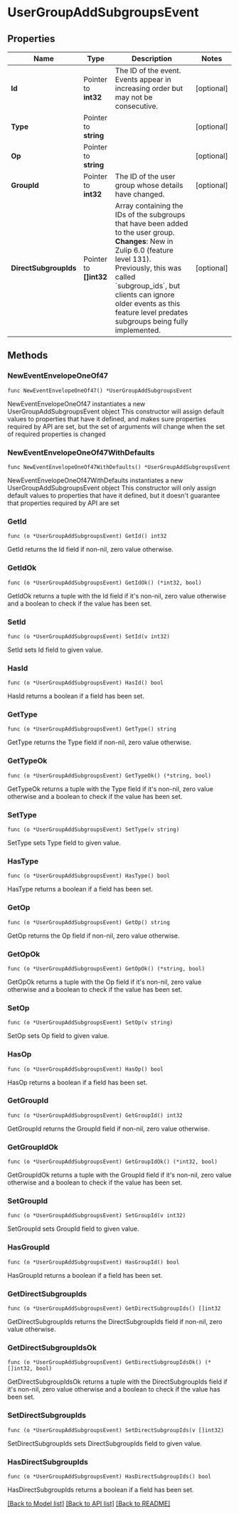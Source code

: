 # UserGroupAddSubgroupsEvent

## Properties

Name | Type | Description | Notes
------------ | ------------- | ------------- | -------------
**Id** | Pointer to **int32** | The ID of the event. Events appear in increasing order but may not be consecutive.  | [optional] 
**Type** | Pointer to **string** |  | [optional] 
**Op** | Pointer to **string** |  | [optional] 
**GroupId** | Pointer to **int32** | The ID of the user group whose details have changed.  | [optional] 
**DirectSubgroupIds** | Pointer to **[]int32** | Array containing the IDs of the subgroups that have been added to the user group.  **Changes**: New in Zulip 6.0 (feature level 131). Previously, this was called &#x60;subgroup_ids&#x60;, but clients can ignore older events as this feature level predates subgroups being fully implemented.  | [optional] 

## Methods

### NewEventEnvelopeOneOf47

`func NewEventEnvelopeOneOf47() *UserGroupAddSubgroupsEvent`

NewEventEnvelopeOneOf47 instantiates a new UserGroupAddSubgroupsEvent object
This constructor will assign default values to properties that have it defined,
and makes sure properties required by API are set, but the set of arguments
will change when the set of required properties is changed

### NewEventEnvelopeOneOf47WithDefaults

`func NewEventEnvelopeOneOf47WithDefaults() *UserGroupAddSubgroupsEvent`

NewEventEnvelopeOneOf47WithDefaults instantiates a new UserGroupAddSubgroupsEvent object
This constructor will only assign default values to properties that have it defined,
but it doesn't guarantee that properties required by API are set

### GetId

`func (o *UserGroupAddSubgroupsEvent) GetId() int32`

GetId returns the Id field if non-nil, zero value otherwise.

### GetIdOk

`func (o *UserGroupAddSubgroupsEvent) GetIdOk() (*int32, bool)`

GetIdOk returns a tuple with the Id field if it's non-nil, zero value otherwise
and a boolean to check if the value has been set.

### SetId

`func (o *UserGroupAddSubgroupsEvent) SetId(v int32)`

SetId sets Id field to given value.

### HasId

`func (o *UserGroupAddSubgroupsEvent) HasId() bool`

HasId returns a boolean if a field has been set.

### GetType

`func (o *UserGroupAddSubgroupsEvent) GetType() string`

GetType returns the Type field if non-nil, zero value otherwise.

### GetTypeOk

`func (o *UserGroupAddSubgroupsEvent) GetTypeOk() (*string, bool)`

GetTypeOk returns a tuple with the Type field if it's non-nil, zero value otherwise
and a boolean to check if the value has been set.

### SetType

`func (o *UserGroupAddSubgroupsEvent) SetType(v string)`

SetType sets Type field to given value.

### HasType

`func (o *UserGroupAddSubgroupsEvent) HasType() bool`

HasType returns a boolean if a field has been set.

### GetOp

`func (o *UserGroupAddSubgroupsEvent) GetOp() string`

GetOp returns the Op field if non-nil, zero value otherwise.

### GetOpOk

`func (o *UserGroupAddSubgroupsEvent) GetOpOk() (*string, bool)`

GetOpOk returns a tuple with the Op field if it's non-nil, zero value otherwise
and a boolean to check if the value has been set.

### SetOp

`func (o *UserGroupAddSubgroupsEvent) SetOp(v string)`

SetOp sets Op field to given value.

### HasOp

`func (o *UserGroupAddSubgroupsEvent) HasOp() bool`

HasOp returns a boolean if a field has been set.

### GetGroupId

`func (o *UserGroupAddSubgroupsEvent) GetGroupId() int32`

GetGroupId returns the GroupId field if non-nil, zero value otherwise.

### GetGroupIdOk

`func (o *UserGroupAddSubgroupsEvent) GetGroupIdOk() (*int32, bool)`

GetGroupIdOk returns a tuple with the GroupId field if it's non-nil, zero value otherwise
and a boolean to check if the value has been set.

### SetGroupId

`func (o *UserGroupAddSubgroupsEvent) SetGroupId(v int32)`

SetGroupId sets GroupId field to given value.

### HasGroupId

`func (o *UserGroupAddSubgroupsEvent) HasGroupId() bool`

HasGroupId returns a boolean if a field has been set.

### GetDirectSubgroupIds

`func (o *UserGroupAddSubgroupsEvent) GetDirectSubgroupIds() []int32`

GetDirectSubgroupIds returns the DirectSubgroupIds field if non-nil, zero value otherwise.

### GetDirectSubgroupIdsOk

`func (o *UserGroupAddSubgroupsEvent) GetDirectSubgroupIdsOk() (*[]int32, bool)`

GetDirectSubgroupIdsOk returns a tuple with the DirectSubgroupIds field if it's non-nil, zero value otherwise
and a boolean to check if the value has been set.

### SetDirectSubgroupIds

`func (o *UserGroupAddSubgroupsEvent) SetDirectSubgroupIds(v []int32)`

SetDirectSubgroupIds sets DirectSubgroupIds field to given value.

### HasDirectSubgroupIds

`func (o *UserGroupAddSubgroupsEvent) HasDirectSubgroupIds() bool`

HasDirectSubgroupIds returns a boolean if a field has been set.


[[Back to Model list]](../README.md#documentation-for-models) [[Back to API list]](../README.md#documentation-for-api-endpoints) [[Back to README]](../README.md)


